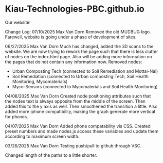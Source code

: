 # Kiau-Technologies-PBC.github.io
Our website!


Change Log:
07/10/2025
Max Van Dorn
Removed the old MUDBUG logo. Farewell, website is going under a phase of development of sites. 

06/27/2025
Max Van Dorn
Much has changed, added the 3D scans to the website. We are now trying to rework the page such that there is less clutter of nodes on the index.html page. Also will be adding more information on the pages that do not contain any information now. 
Removed nodes: 
- Urban Composting Tech (connected to Soil Remediation and Mottai-Nai)
- Soil Remediation (connected to Urban composting Tech, Soil Health Monitoring, Mycomaterials)
- Myco-Sensors (connected to Mycomaterials and Soil Health Monitoring)

04/08/2025
Max Van Dorn
Created node positioning attributes such that the nodes text is always opposite from the middle of the screen. 
Then added this to the y axis as well. Then smoothened the transition a little. 
Also added more iphone compatibility, making the graph generate more vertical for phones. 

04/07/2025
Max Van Dorn
Added phone compatability via CSS. Created preset numbers and made nodes.js access these variables and update them according to maximum screen width. 

03/26/2025
Max Van Dorn
Testing push/pull to github through VSC.

Changed length of the paths to a little shorter.


